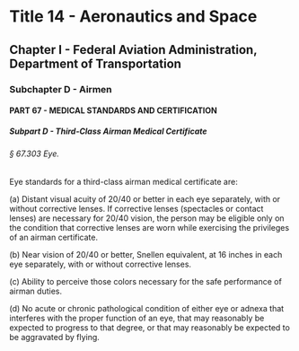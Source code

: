 
# Title 14 - Aeronautics and Space
## Chapter I - Federal Aviation Administration, Department of Transportation
### Subchapter D - Airmen
#### PART 67 - MEDICAL STANDARDS AND CERTIFICATION
##### Subpart D - Third-Class Airman Medical Certificate
###### § 67.303 Eye.

Eye standards for a third-class airman medical certificate are:

(a) Distant visual acuity of 20/40 or better in each eye separately, with or without corrective lenses. If corrective lenses (spectacles or contact lenses) are necessary for 20/40 vision, the person may be eligible only on the condition that corrective lenses are worn while exercising the privileges of an airman certificate.

(b) Near vision of 20/40 or better, Snellen equivalent, at 16 inches in each eye separately, with or without corrective lenses.

(c) Ability to perceive those colors necessary for the safe performance of airman duties.

(d) No acute or chronic pathological condition of either eye or adnexa that interferes with the proper function of an eye, that may reasonably be expected to progress to that degree, or that may reasonably be expected to be aggravated by flying.
